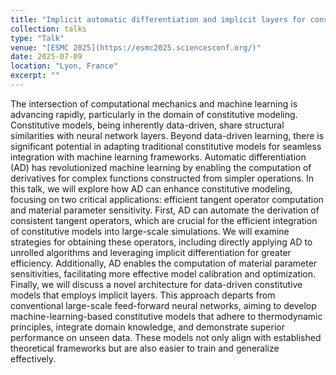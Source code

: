 ```yaml
---
title: "Implicit automatic differentiation and implicit layers for constitutive modeling"
collection: talks
type: "Talk"
venue: "[ESMC 2025](https://esmc2025.sciencesconf.org/)"
date: 2025-07-09
location: "Lyon, France"
excerpt: ""
---
```


The intersection of computational mechanics and machine learning is advancing rapidly, particularly in the domain of constitutive modeling. Constitutive models, being inherently data-driven, share structural similarities with neural network layers. Beyond data-driven learning, there is significant potential in adapting traditional constitutive models for seamless integration with machine learning frameworks. Automatic differentiation (AD) has revolutionized machine learning by enabling the computation of derivatives for complex functions constructed from simpler operations. In this talk, we will explore how AD can enhance constitutive modeling, focusing on two critical applications: efficient tangent operator computation and material parameter sensitivity. First, AD can automate the derivation of consistent tangent operators, which are crucial for the efficient integration of constitutive models into large-scale simulations. We will examine strategies for obtaining these operators, including directly applying AD to unrolled algorithms and leveraging implicit differentiation for greater efficiency. Additionally, AD enables the computation of material parameter sensitivities, facilitating more effective model calibration and optimization. Finally, we will discuss a novel architecture for data-driven constitutive models that employs implicit layers. This approach departs from conventional large-scale feed-forward neural networks, aiming to develop machine-learning-based constitutive models that adhere to thermodynamic principles, integrate domain knowledge, and demonstrate superior performance on unseen data. These models not only align with established theoretical frameworks but are also easier to train and generalize effectively.


